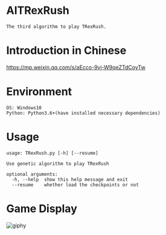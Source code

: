 # AITRexRush
```
The third algorithm to play TRexRush.
```

# Introduction in Chinese
https://mp.weixin.qq.com/s/aEcco-9vj-W9qeZTdCoyTw

# Environment
```
OS: Windows10
Python: Python3.6+(have installed necessary dependencies)
```

# Usage
```
usage: TRexRush.py [-h] [--resume]

Use genetic algorithm to play TRexRush

optional arguments:
  -h, --help  show this help message and exit
  --resume    whether load the checkpoints or not
```

# Game Display
![giphy](demonstration/running.gif)